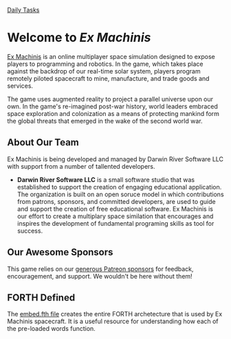 [Daily Tasks](https://docs.google.com/forms/d/e/1FAIpQLSe9g2BbyCSAOPtoryRLwHcpbM0rGYjknc-MtwwV5g7i6nu4NQ/viewform?usp=sf_link)

# Welcome to _Ex Machinis_

[Ex Machinis](http://exmachinis.wiki) is an online multiplayer space simulation designed to expose players to programming and robotics. In the game, which takes place against the backdrop of our real-time solar system, players program remotely piloted spacecraft to mine, manufacture, and trade goods and services.

The game uses augmented reality to project a parallel universe upon our own. In the game's re-imagined post-war history, world leaders embraced space exploration and colonization as a means of protecting mankind form the global threats that emerged in the wake of the second world war.

## About Our Team

Ex Machinis is being developed and managed by Darwin River Software LLC with support from a number of tallented developers.  

* **Darwin River Software LLC** is a small software studio that was established to support the creation of engaging educational application.  The organization is built on an open soruce model in which contributions from patrons, sponsors, and committed developers, are used to guide and support the creation of free educational software.  Ex Machinis is our effort to create a multiplary space similation that encourages and inspires the development of fundamental programing skills as tool for success. 

## Our Awesome Sponsors

This game relies on our [generous Patreon sponsors](https://patreon.com/exmachinis) for feedback, encouragement, and support. We wouldn't be here without them!

## FORTH Defined

The [embed.fth file](https://github.com/Darwin-River/Ex-Machinis/blob/develop/game-engine/src/embed/embed.fth) creates the entire FORTH archetecture that is used by Ex Machinis spacecraft.  It is a useful resource for understanding how each of the pre-loaded words function.
